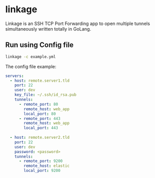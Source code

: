 # linkage

Linkage is an SSH TCP Port Forwarding app to open multiple tunnels simultaneously written totally in GoLang.

## Run using Config file

```bash
linkage -c example.yml
```

The config file example:

```yaml
servers:
  - host: remote.server1.tld
    port: 22
    user: dev
    key_file: ~/.ssh/id_rsa.pub
    tunnels:
      - remote_port: 80
        remote_host: web_app
        local_port: 80 
      - remote_port: 443
        remote_host: web_app
        local_port: 443  
          
  - host: remote.server2.tld
    port: 22
    user: dev
    password: <password>
    tunnels:
      - remote_port: 9200
        remote_host: elastic
        local_port: 9200
```
